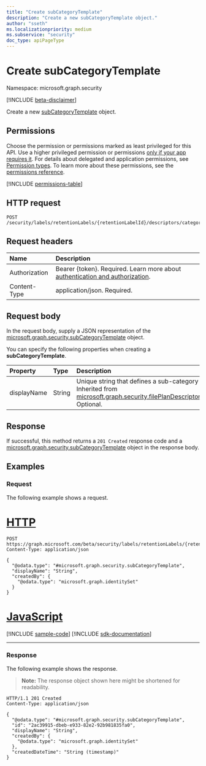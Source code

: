 ```yaml
---
title: "Create subCategoryTemplate"
description: "Create a new subCategoryTemplate object."
author: "sseth"
ms.localizationpriority: medium
ms.subservice: "security"
doc_type: apiPageType
---
```


# Create subCategoryTemplate
Namespace: microsoft.graph.security

[!INCLUDE [beta-disclaimer](../../includes/beta-disclaimer.md)]

Create a new [subCategoryTemplate](../resources/security-subcategorytemplate.md) object.

## Permissions
Choose the permission or permissions marked as least privileged for this API. Use a higher privileged permission or permissions [only if your app requires it](/graph/permissions-overview#best-practices-for-using-microsoft-graph-permissions). For details about delegated and application permissions, see [Permission types](/graph/permissions-overview#permission-types). To learn more about these permissions, see the [permissions reference](/graph/permissions-reference).

<!-- { "blockType": "permissions", "name": "security_categorytemplate_post_subcategories" } -->
[!INCLUDE [permissions-table](../includes/permissions/security-categorytemplate-post-subcategories-permissions.md)]

## HTTP request

<!-- {
  "blockType": "ignored"
}
-->
``` http
POST /security/labels/retentionLabels/{retentionLabelId}/descriptors/categoryTemplate/subCategories
```

## Request headers
|Name|Description|
|:---|:---|
|Authorization|Bearer {token}. Required. Learn more about [authentication and authorization](/graph/auth/auth-concepts).|
|Content-Type|application/json. Required.|

## Request body
In the request body, supply a JSON representation of the [microsoft.graph.security.subCategoryTemplate](../resources/security-subcategorytemplate.md) object.

You can specify the following properties when creating a **subCategoryTemplate**.

|Property|Type|Description|
|:---|:---|:---|
|displayName|String| Unique string that defines a sub-category name. Inherited from [microsoft.graph.security.filePlanDescriptorTemplate](../resources/security-fileplandescriptor.md). Optional.|




## Response

If successful, this method returns a `201 Created` response code and a [microsoft.graph.security.subCategoryTemplate](../resources/security-subcategorytemplate.md) object in the response body.

## Examples

### Request
The following example shows a request.
# [HTTP](#tab/http)
<!-- {
  "blockType": "request",
  "name": "create_subcategorytemplate_from_"
}
-->
``` http
POST https://graph.microsoft.com/beta/security/labels/retentionLabels/{retentionLabelId}/descriptors/categoryTemplate/subCategories
Content-Type: application/json

{
  "@odata.type": "#microsoft.graph.security.subCategoryTemplate",
  "displayName": "String",
  "createdBy": {
    "@odata.type": "microsoft.graph.identitySet"
  }
}
```

# [JavaScript](#tab/javascript)
[!INCLUDE [sample-code](../includes/snippets/javascript/create-subcategorytemplate-from--javascript-snippets.md)]
[!INCLUDE [sdk-documentation](../includes/snippets/snippets-sdk-documentation-link.md)]

---

### Response
The following example shows the response.
>**Note:** The response object shown here might be shortened for readability.
<!-- {
  "blockType": "response",
  "truncated": true,
  "@odata.type": "microsoft.graph.security.subCategoryTemplate"
}
-->
``` http
HTTP/1.1 201 Created
Content-Type: application/json

{
  "@odata.type": "#microsoft.graph.security.subCategoryTemplate",
  "id": "2ac39915-dbeb-e933-82e2-92b981835fa0",
  "displayName": "String",
  "createdBy": {
    "@odata.type": "microsoft.graph.identitySet"
  },
  "createdDateTime": "String (timestamp)"
}
```

